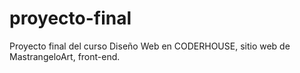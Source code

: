 # proyecto-final
Proyecto final del curso Diseño Web en CODERHOUSE, sitio web de MastrangeloArt, front-end.
